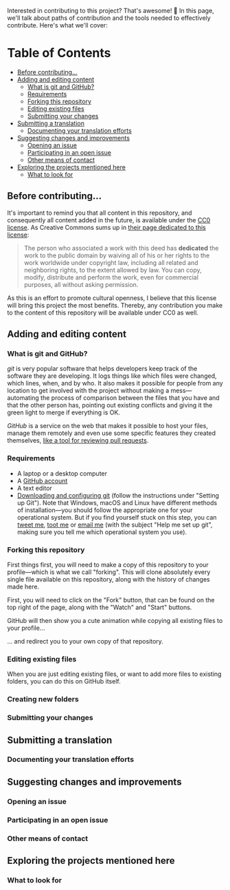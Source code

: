 Interested in contributing to this project? That's awesome! 💪 In this page, we'll talk about paths of contribution and the tools needed to effectively contribute. Here's what we'll cover:

Table of Contents
=================
   * [Before contributing...](#before-contributing)
   * [Adding and editing content](#adding-and-editing-content)
      * [What is git and GitHub?](#what-is-git-and-github)
      * [Requirements](#requirements)
      * [Forking this repository](#forking-this-repository)
      * [Editing existing files](#editing-existing-files)
      * [Submitting your changes](#submitting-your-changes)
   * [Submitting a translation](#submitting-a-translation)
      * [Documenting your translation efforts](#documenting-your-translation-efforts)
   * [Suggesting changes and improvements](#suggesting-changes-and-improvements)
      * [Opening an issue](#opening-an-issue)
      * [Participating in an open issue](#participating-in-an-open-issue)
      * [Other means of contact](#other-means-of-contact)
   * [Exploring the projects mentioned here](#exploring-the-projects-mentioned-here)
      * [What to look for](#what-to-look-for)

## Before contributing...
It's important to remind you that all content in this repository, and consequently all content added in the future, is available under the [CC0 license](https://github.com/contraexemplo/MakeItOpen/blob/master/LICENSE.md). As Creative Commons sums up in [their page dedicated to this license](https://creativecommons.org/publicdomain/zero/1.0/):

> The person who associated a work with this deed has **dedicated** the work to the public domain by waiving all of his or her rights to the work worldwide under copyright law, including all related and neighboring rights, to the extent allowed by law. You can copy, modify, distribute and perform the work, even for commercial purposes, all without asking permission.

As this is an effort to promote cultural openness, I believe that this license will bring this project the most benefits. Thereby, any contribution you make to the content of this repository will be available under CC0 as well.

## Adding and editing content
### What is git and GitHub?
*git* is very popular software that helps developers keep track of the software they are developing. It logs things like which files were changed, which lines, when, and by who. It also makes it possible for people from any location to get involved with the project without making a mess—automating the process of comparison between the files that you have and that the other person has, pointing out existing conflicts and giving it the green light to merge if everything is OK.

*GitHub* is a service on the web that makes it possible to host your files, manage them remotely and even use some specific features they created themselves, [like a tool for reviewing pull requests](https://github.com/sagesharp/outreachy/pull/15).
### Requirements
- A laptop or a desktop computer
- A [GitHub account](https://github.com/join)
- A text editor
- [Downloading and configuring git](https://help.github.com/articles/set-up-git/) (follow the instructions under "Setting up Git"). Note that Windows, macOS and Linux have different methods of installation—you should follow the appropriate one for your operational system. But if you find yourself stuck on this step, you can [tweet me](https://twitter.com/contraexemplo), [toot me](https://cybre.space/@Anna) or [email me](mailto:contraexemplo@protonmail.ch) (with the subject "Help me set up git", making sure you tell me which operational system you use).
### Forking this repository
First things first, you will need to make a copy of this repository to your profile—which is what we call "forking". This will clone absolutely every single file available on this repository, along with the history of changes made here.

First, you will need to click on the "Fork" button, that can be found on the top right of the page, along with the "Watch" and "Start" buttons.

GitHub will then show you a cute animation while copying all existing files to your profile...

... and redirect you to your own copy of that repository.

### Editing existing files
When you are just editing existing files, or want to add more files to existing folders, you can do this on GitHub itself.
### Creating new folders
### Submitting your changes
## Submitting a translation
### Documenting your translation efforts
## Suggesting changes and improvements
### Opening an issue
### Participating in an open issue
### Other means of contact
## Exploring the projects mentioned here
### What to look for
